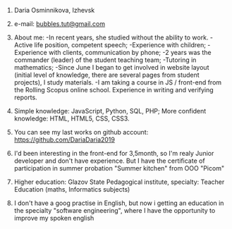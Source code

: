 
1. Daria Osminnikova, Izhevsk

2. e-mail: bubbles.tut@gmail.com

3. About me:
-In recent years, she studied without the ability to work.
-Active life position, competent speech;
-Experience with children;
-Experience with clients, communication by phone;
-2 years was the commander (leader) of the student teaching team;
-Tutoring in mathematics;
-Since June I began to get involved in website layout (initial level of knowledge, there are several pages from student projects), I study materials. 
-I am taking a course in JS / front-end from the Rolling Scopus online school.
Experience in writing and verifying reports.

4. Simple knowledge: JavaScript, Python, SQL, PHP; More confident knowledge: HTML, HTML5, CSS, CSS3. 

5. You can see my last works on github account: https://github.com/DariaDaria2019

6. I'd been interesting in the front-end for 3,5month, so I'm realy Junior developer and don't have experience. But I have the
certificate of participation in summer probation "Summer kitchen" from OOO "Picom"

7. Higher education: Glazov State Pedagogical institute, specialty: Teacher Education (maths, Informatics subjects) 

8. I don't have a goog practise in English, but now i getting an education in the specialty "software engineering", where I have the opportunity to improve my spoken english

